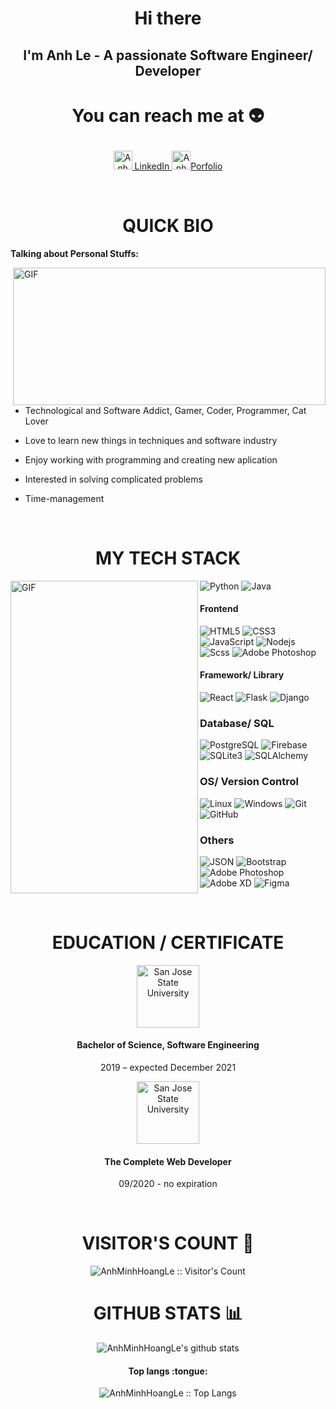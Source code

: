## <h1 align="center"> Hi there </h1>
<h2 align="center">I'm Anh Le - A passionate Software Engineer/ Developer</h2> 

# <p align="center"> You can reach me at :alien: </p>

<p align="center">
  <a href="https://www.linkedin.com/in/anh-le-69m98/">
    <img src="https://www.vectorlogo.zone/logos/linkedin/linkedin-icon.svg" alt="Anh Le's LinkedIn Profile" height="30" width="30">
    LinkedIn
  </a>
  <a href="https://anhminhhoangle.github.io/porfo-al/">
  <img src='https://www.flaticon.com/svg/static/icons/svg/3165/3165583.svg'/ height="30" width="30"  alt="Anh Le's  portfolio">Porfolio</a>
</p>

<br/> 

## <h1 align="center"> QUICK BIO </h1>

**Talking about Personal Stuffs:**

<img align="right" alt="GIF" src="https://64.media.tumblr.com/4e278d2218eb8a3b7cfbdfe45ee55ca4/06fcc2d4a32d70da-45/s1280x1920/84a46905c9f407a72d769baf81c8253617d9f6e3.gif" width="500" height="220" />

-   Technological and Software Addict, Gamer, Coder, Programmer, Cat Lover

-  Love to learn new things in techniques and software industry

-  Enjoy working with programming and creating new aplication
-  Interested in solving complicated problems
-  Time-management

<br/>

## <h1 align="center"> MY TECH STACK </h1>


<img align="left" alt="GIF" src="https://64.media.tumblr.com/51015ec638a516f7f7d353ca198a5091/tumblr_pdbo9wBAe11xd0gvgo1_1280.gif" width="300" height="500" />

![Python](http://img.shields.io/badge/-Python-3377AA?style=flat-square&logo=python&logoColor=BADA55)
![Java](http://img.shields.io/badge/-Java-007396?style=flat-square&logo=java&logoColor=ffffff)

#### Frontend

![HTML5](https://img.shields.io/badge/-HTML5-%23E44D27?style=flat-square&logo=html5&logoColor=ffffff)
![CSS3](https://img.shields.io/badge/-CSS3-%231572B6?style=flat-square&logo=css3)
![JavaScript](https://img.shields.io/badge/-JavaScript-%23F7DF1C?style=flat-square&logo=javascript&logoColor=000000&labelColor=%23F7DF1C&color=%23FFCE5A)
![Nodejs](https://img.shields.io/badge/-Nodejs-black?style=flat-square&logo=Node.js)
![Scss](https://img.shields.io/badge/-Scss-%23CC6699?style=flat-square&logo=scss&logoColor=ffffff)
![Adobe Photoshop](http://img.shields.io/badge/-Abode%20Photoshop-26C9FF?style=flat-square&logo=adobe-photoshop&logoColor=ffffff)

#### Framework/ Library

![React](https://img.shields.io/badge/-React-%23282C34?style=flat-square&logo=react)
![Flask](https://img.shields.io/badge/-Flask-%23282C34?style=flat-square&logo=flask)
![Django](https://img.shields.io/badge/-Django-%23282C34?style=flat-square&logo=django)

### Database/ SQL

![PostgreSQL](https://img.shields.io/badge/-PostgreSQL-336791?style=flat-square&logo=postgresql)
![Firebase](https://img.shields.io/badge/-FireBase-336791?style=flat-square&logo=firebase)
![SQLite3](https://img.shields.io/badge/-SQLite3-336791?style=flat-square&logo=sqlite)
![SQLAlchemy](https://img.shields.io/badge/-SQLAlchemy-336791?style=flat-square&logo=sqlalchemy)

### OS/ Version Control
![Linux](http://img.shields.io/badge/-Linux-A81D33?style=flat-square&logo=linux&logoColor=ffffff)
![Windows](http://img.shields.io/badge/-Windows-0078D6?style=flat-square&logo=windows&logoColor=ffffff)
![Git](https://img.shields.io/badge/-Git-%23F05032?style=flat-square&logo=git&logoColor=%23ffffff)
![GitHub](https://img.shields.io/badge/-GitHub-181717?style=flat-square&logo=github)
### Others

![JSON](http://img.shields.io/badge/-JSON-000000?style=flat-square&logo=json&logoColor=ffffff)
![Bootstrap](http://img.shields.io/badge/-Bootstrap-007ACC?style=flat-square&logo=bootstrap&logoColor=ffffff)
![Adobe Photoshop](http://img.shields.io/badge/-Abode%20Photoshop-26C9FF?style=flat-square&logo=adobe-photoshop&logoColor=ffffff)
![Adobe XD](http://img.shields.io/badge/-Abode%20Xd-000000?style=flat-square&logo=adobe-xd&logoColor=ff69b4)
![Figma](http://img.shields.io/badge/-Figma-545454?style=flat-square&logo=figma&logoColor=ff69b4)

<br/>

## <h1 align="center"> EDUCATION / CERTIFICATE </h1>

<p align="center"><img src='https://logos-download.com/wp-content/uploads/2019/06/San_Jose_State_University_Logo.png' alt='San Jose State University' height="100" width="100"></p>

#### <p align="center"> Bachelor of Science, Software Engineering  </p>
 <p align="center">2019 – expected December 2021</p>
  <p align="center"><img src='https://virtualspeech.com/img/learn/udemy_icon.png' alt='San Jose State University' height="100" width="100"></p>

#### <p align="center">The Complete Web Developer</p>
<p align="center"> 09/2020 - no expiration </p>

<br />

## <h1 align="center"> VISITOR'S COUNT :eyes: </h1>

<p align="center"><img src="https://profile-counter.glitch.me/{AnhMinhHoangLe}/count.svg" alt="AnhMinhHoangLe :: Visitor's Count" /></p>

## <h1 align="center"> GITHUB STATS :bar_chart:</h1>

<p align= "center" > <img align="center" src="https://github-readme-stats.anuraghazra1.vercel.app/api?username=AnhMinhHoangLe&show_icons=true&include_all_commits=true&theme=material-palenight" alt="AnhMinhHoangLe's github stats" />
  
<h4 align="center">Top langs :tongue:</h4>
<p align="center"><img src="https://github-readme-stats.vercel.app/api/top-langs/?username=AnhMinhHoangLe&langs_count=10&theme=material-palenight&layout=compact" alt="AnhMinhHoangLe :: Top Langs" /></p>
